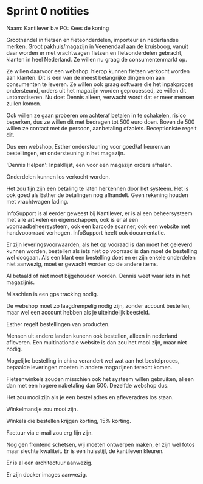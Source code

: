 # Sprint 0 notities

Naam: Kantilever b.v
PO: Kees de koning

Groothandel in fietsen en fieteonderdelen, importeur en nederlandse merken. Groot pakhuis/magazijn in Veenendaal aan de kruisboog, vanuit daar worden er met vrachtwagen fietsen en fietsonderdelen gebracht, klanten in heel Nederland. Ze willen nu graag de consumentenmarkt op.

Ze willen daarvoor een webshop. hierop kunnen fietsen verkocht worden aan klanten. Dit is een van de meest belangrijke dingen om aan consumenten te leveren. Ze willen ook graag software die het inpakproces ondersteund, orders uit het magazijn worden geprocessed, ze willen dit uatomatiseren. Nu doet Dennis alleen, verwacht wordt dat er meer mensen zullen komen.

Ook willen ze gaan proberen om achteraf betalen in te schakelen, risico beperken, dus ze willen dit met bedragen tot 500 euro doen. Boven de 500 willen ze contact met de persoon, aanbetaling ofzoiets. Receptioniste regelt dit.

Dus een webshop, Esther ondersteuning voor goed/af keurenvan bestellingen, en ondersteuning in het magazijn.

'Dennis Helpen': Inpakllijst, een voor een magazijn orders afhalen.

Onderdelen kunnen los verkocht worden.

Het zou fijn zijn een betaling te laten herkennen door het systeem. Het is ook goed als Esther de betalingen nog afhandelt. Geen rekening houden met vrachtwagen lading.

InfoSupport is al eerder geweest bij Kantilever, er is al een beheersysteem met alle artikelen en eigenschappen, ook is er al een voorraadbeheersysteem, ook een barcode scanner, ook een website met handvooorraad verhogen. InfoSupport heeft ook documentatie.

Er zijn leveringsvoorwaarden, als het op vooraad is dan moet het geleverd kunnen worden, bestellen als iets niet op voorraad is dan moet de bestelling wel doogaan.
Als een klant een bestelling doet en er zijn enkele onderdelen niet aanwezig, moet er gewacht worden op de andere items.

Al betaald of niet moet bijgehouden worden. Dennis weet waar iets in het magazijnis.

Misschien is een gps tracking nodig.

De webshop moet zo laagdrempelig nodig zijn, zonder account bestellen, maar wel een account hebben als je uiteindelijk beesteld.

Esther regelt bestellingen van producten.

Mensen uit andere landen kunenn ook bestellen, alleen in nederland afleveren. Een multinationale website is dan zou het mooi zijn, maar niet nodig.

Mogelijke bestelling in china verandert wel wat aan het bestelproces, bepaalde leveringen moeten in andere magazijnen terecht komen.

Fietsenwinkels zouden misschien ook het systeem willen gebruiken, alleen dan met een hogere nabetaling dan 500. Dezelfde webshop dus.

Het zou mooi zijn als je een bestel adres en afleveradres los staan.

Winkelmandje zou mooi zijn.

Winkels die bestellen krijgen korting, 15% korting.

Factuur via e-mail zou erg fijn zijn.

Nog gen frontend schetsen, wij moeten ontwerpen maken, er zijn wel fotos maar slechte kwaliteit. Er is een huisstijl, de kantileven kleuren.

Er is al een architectuur aanwezig.

Er zijn docker images aanwezig.
